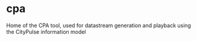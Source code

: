 cpa
===

Home of the CPA tool, used for datastream generation and playback using the CityPulse information model
